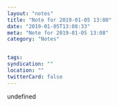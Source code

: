```yaml
---
layout: "notes"
title: "Note for 2019-01-05 13:08"
date: "2019-01-05T13:08:33"
meta: "Note for 2019-01-05 13:08"
category: "Notes"


tags:
syndication: ""
location: ""
twitterCard: false
---
```

undefined
